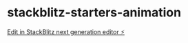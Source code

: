 # stackblitz-starters-animation

[Edit in StackBlitz next generation editor ⚡️](https://stackblitz.com/~/github.com/isak123isak/stackblitz-starters-animation)